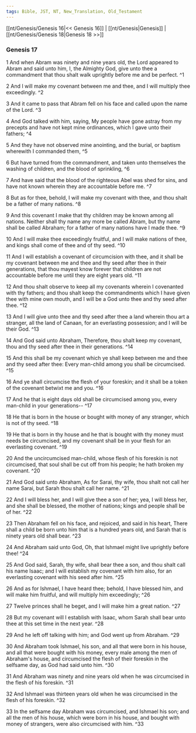 ```yaml
---
tags: Bible, JST, NT, New_Translation, Old_Testament
---
```


[[nt/Genesis/Genesis 16|<< Genesis 16]] | [[nt/Genesis|Genesis]] | [[nt/Genesis/Genesis 18|Genesis 18 >>]]

### Genesis 17

1 And when Abram was ninety and nine years old, the Lord appeared to Abram and said unto him, I, the Almighty God, give unto thee a commandment that thou shalt walk uprightly before me and be perfect.  ^1

2 And I will make my covenant between me and thee, and I will multiply thee exceedingly.  ^2

3 And it came to pass that Abram fell on his face and called upon the name of the Lord.  ^3

4 And God talked with him, saying, My people have gone astray from my precepts and have not kept mine ordinances, which I gave unto their fathers;  ^4

5 And they have not observed mine anointing, and the burial, or baptism wherewith I commanded them,  ^5

6 But have turned from the commandment, and taken unto themselves the washing of children, and the blood of sprinkling,  ^6

7 And have said that the blood of the righteous Abel was shed for sins, and have not known wherein they are accountable before me.  ^7

8 But as for thee, behold, I will make my covenant with thee, and thou shalt be a father of many nations.  ^8

9 And this covenant I make that thy children may be known among all nations. Neither shall thy name any more be called Abram, but thy name shall be called Abraham; for a father of many nations have I made thee.  ^9

10 And I will make thee exceedingly fruitful, and I will make nations of thee, and kings shall come of thee and of thy seed.  ^10

11 And I will establish a covenant of circumcision with thee, and it shall be my covenant between me and thee and thy seed after thee in their generations, that thou mayest know forever that children are not accountable before me until they are eight years old.  ^11

12 And thou shalt observe to keep all my covenants wherein I covenanted with thy fathers; and thou shalt keep the commandments which I have given thee with mine own mouth, and I will be a God unto thee and thy seed after thee.  ^12

13 And I will give unto thee and thy seed after thee a land wherein thou art a stranger, all the land of Canaan, for an everlasting possession; and I will be their God.  ^13

14 And God said unto Abraham, Therefore, thou shalt keep my covenant, thou and thy seed after thee in their generations.  ^14

15 And this shall be my covenant which ye shall keep between me and thee and thy seed after thee: Every man-child among you shall be circumcised.  ^15

16 And ye shall circumcise the flesh of your foreskin; and it shall be a token of the covenant betwixt me and you.  ^16

17 And he that is eight days old shall be circumcised among you, every man-child in your generations\--  ^17

18 He that is born in the house or bought with money of any stranger, which is not of thy seed.  ^18

19 He that is born in thy house and he that is bought with thy money must needs be circumcised, and my covenant shall be in your flesh for an everlasting covenant.  ^19

20 And the uncircumcised man-child, whose flesh of his foreskin is not circumcised, that soul shall be cut off from his people; he hath broken my covenant.  ^20

21 And God said unto Abraham, As for Sarai, thy wife, thou shalt not call her name Sarai, but Sarah thou shalt call her name.  ^21

22 And I will bless her, and I will give thee a son of her; yea, I will bless her, and she shall be blessed, the mother of nations; kings and people shall be of her.  ^22

23 Then Abraham fell on his face, and rejoiced, and said in his heart, There shall a child be born unto him that is a hundred years old, and Sarah that is ninety years old shall bear.  ^23

24 And Abraham said unto God, Oh, that Ishmael might live uprightly before thee!  ^24

25 And God said, Sarah, thy wife, shall bear thee a son, and thou shalt call his name Isaac; and I will establish my covenant with him also, for an everlasting covenant with his seed after him.  ^25

26 And as for Ishmael, I have heard thee; behold, I have blessed him, and will make him fruitful, and will multiply him exceedingly;  ^26

27 Twelve princes shall he beget, and I will make him a great nation.  ^27

28 But my covenant will I establish with Isaac, whom Sarah shall bear unto thee at this set time in the next year.  ^28

29 And he left off talking with him; and God went up from Abraham.  ^29

30 And Abraham took Ishmael, his son, and all that were born in his house, and all that were bought with his money, every male among the men of Abraham\'s house, and circumcised the flesh of their foreskin in the selfsame day, as God had said unto him.  ^30

31 And Abraham was ninety and nine years old when he was circumcised in the flesh of his foreskin.  ^31

32 And Ishmael was thirteen years old when he was circumcised in the flesh of his foreskin.  ^32

33 In the selfsame day Abraham was circumcised, and Ishmael his son; and all the men of his house, which were born in his house, and bought with money of strangers, were also circumcised with him.  ^33

 

